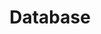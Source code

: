 ---
title: Database
description: Explore database design, management, and optimization techniques.
---